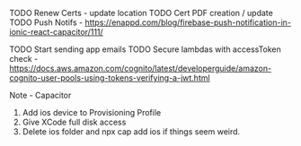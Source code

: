 TODO Renew Certs - update location
TODO Cert PDF creation / update
TODO Push Notifs - https://enappd.com/blog/firebase-push-notification-in-ionic-react-capacitor/111/

TODO Start sending app emails
TODO Secure lambdas with accessToken check - https://docs.aws.amazon.com/cognito/latest/developerguide/amazon-cognito-user-pools-using-tokens-verifying-a-jwt.html

Note - Capacitor
1.  Add ios device to Provisioning Profile
2.  Give XCode full disk access
3.  Delete ios folder and npx cap add ios if things seem weird.